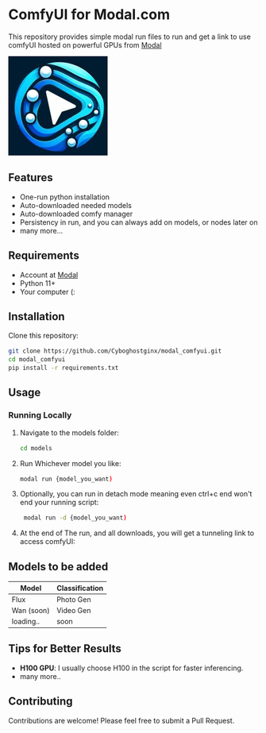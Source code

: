 # ComfyUI for Modal.com

This repository provides simple modal run files to run and get a link to use comfyUI hosted on powerful GPUs from [Modal](https://modal.com)

![comfy Example](https://github.com/Cyboghostginx/modal_comfyui/blob/main/images.jpeg)

## Features

- One-run python installation
- Auto-downloaded needed models
- Auto-downloaded comfy manager
- Persistency in run, and you can always add on models, or nodes later on 
- many more...

## Requirements

- Account at [Modal](https://modal.com)
- Python 11+
- Your computer (:

## Installation

Clone this repository:

```bash
git clone https://github.com/Cyboghostginx/modal_comfyui.git
cd modal_comfyui
pip install -r requirements.txt
```

## Usage

### Running Locally

1. Navigate to the models folder:
   ```bash
   cd models
   ```

2. Run Whichever model you like:
   ```bash
   modal run {model_you_want)
   ```

3. Optionally, you can run in detach mode meaning even ctrl+c end won't end your running script:
   ```bash
    modal run -d {model_you_want)
   ```

4. At the end of The run, and all downloads, you will get a tunneling link to access comfyUI:

## Models to be added

| Model              | Classification |
|--------------------|----------------|
| Flux          | Photo Gen             | 
| Wan (soon)           | Video Gen            | 
| loading..     | soon           | 

## Tips for Better Results

- **H100 GPU**: I usually choose H100 in the script for faster inferencing.
- many more..

## Contributing

Contributions are welcome! Please feel free to submit a Pull Request.
